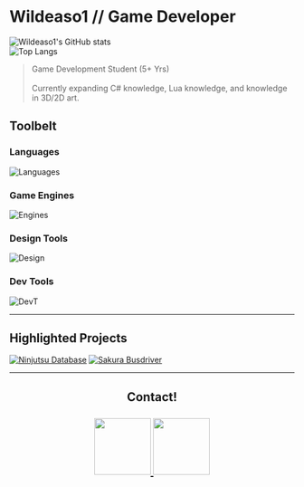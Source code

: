 # Wildeaso1 // Game Developer<br>
![Wildeaso1's GitHub stats](https://github-readme-stats-wildeaso1s-projects.vercel.app/api?username=Wildeaso1&show_icons=true&theme=tokyonight&hide_rank=false)<br> 
![Top Langs](https://github-readme-stats-wildeaso1s-projects.vercel.app/api/top-langs/?username=Wildeaso1&layout=compact&theme=tokyonight)<br>

> Game Development Student (5+ Yrs)<br>  
> Currently expanding C# knowledge, Lua knowledge, and knowledge in 3D/2D art.<br>

## Toolbelt<br>
### Languages<br>
![Languages](https://skillicons.dev/icons?i=cs,js,html,lua)
### Game Engines<br>
![Engines](https://skillicons.dev/icons?i=unity)
### Design Tools<br>
![Design](https://skillicons.dev/icons?i=blender,ps)
### Dev Tools<br>
![DevT](https://skillicons.dev/icons?i=github,gitlab,vscode,visualstudio,rider&perline=3)

---
## Highlighted Projects<br>
[![Ninjutsu Database](https://github-readme-stats-wildeaso1s-projects.vercel.app/api/pin/?username=Wildeaso1&repo=Ninjutsu-DataBase&theme=tokyonight&show_icons=true)](https://github.com/Wildeaso1/Ninjutsu-DataBase)
[![Sakura Busdriver](https://github-readme-stats-wildeaso1s-projects.vercel.app/api/pin/?username=Wildeaso1&repo=Sakura-Busdriver&theme=tokyonight&show_icons=true)](https://github.com/Wildeaso1/Sakura-Busdriver)

---
<h2 align="center">
Contact!<br>
<br>
<a href="https://www.williamsoijer.com">
  <img src="https://img.shields.io/badge/Portfolio-FF7139?logo=Firefox&logoColor=white" width="100"/>
</a>
<a href="https://www.linkedin.com/in/william-soijer-517962237/">
  <img src="https://custom-icon-badges.demolab.com/badge/LinkedIn-0A66C2?logo=linkedin-white&logoColor=fff" width="100"/>
</a>
</h2>
